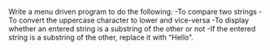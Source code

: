 Write a menu driven program to do the following: -To compare two strings -To convert the uppercase character to lower and vice-versa -To display whether an entered string is a substring of the other or not -If the entered string is a substring of the other, replace it with “Hello”. 
